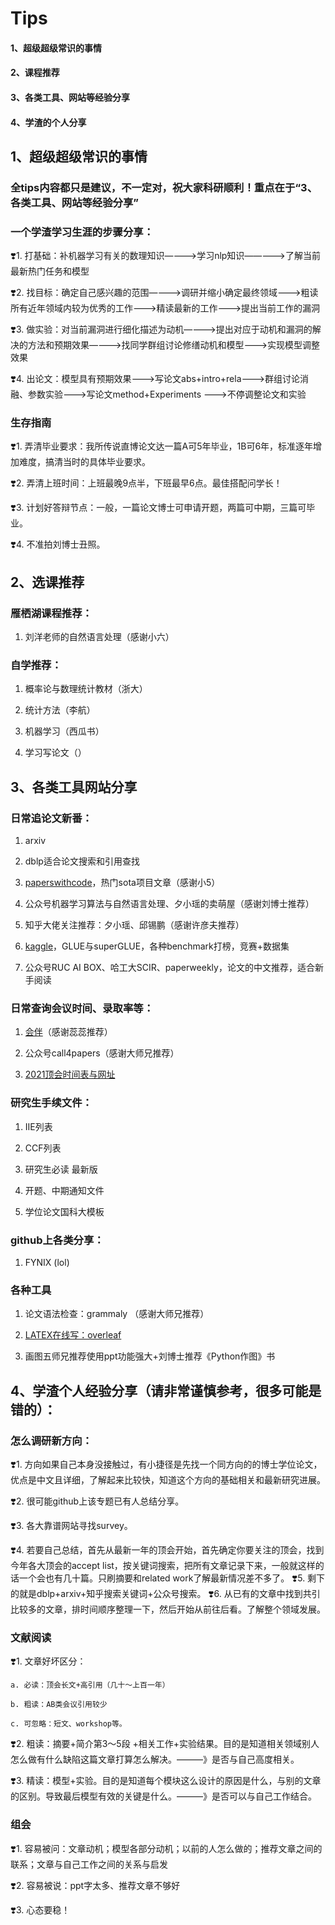 # Tips 
#### 1、超级超级常识的事情
#### 2、课程推荐
#### 3、各类工具、网站等经验分享
#### 4、学渣的个人分享



## 1、超级超级常识的事情
### 全tips内容都只是建议，不一定对，祝大家科研顺利！重点在于“3、各类工具、网站等经验分享”

### 一个学渣学习生涯的步骤分享：
❣️1. 打基础：补机器学习有关的数理知识————>学习nlp知识—————>了解当前最新热门任务和模型

❣️2. 找目标：确定自己感兴趣的范围————>调研并缩小确定最终领域———>粗读所有近年领域内较为优秀的工作———>精读最新的工作———>提出当前工作的漏洞

❣️3. 做实验：对当前漏洞进行细化描述为动机————>提出对应于动机和漏洞的解决的方法和预期效果————>找同学群组讨论修缮动机和模型———>实现模型调整效果

❣️4. 出论文：模型具有预期效果———>写论文abs+intro+rela———>群组讨论消融、参数实验———>写论文method+Experiments ———>不停调整论文和实验


### 生存指南
❣️1. 弄清毕业要求：我所传说直博论文达一篇A可5年毕业，1B可6年，标准逐年增加难度，搞清当时的具体毕业要求。
 
❣️2. 弄清上班时间：上班最晚9点半，下班最早6点。最佳搭配问学长！
  
❣️3. 计划好答辩节点：一般，一篇论文博士可申请开题，两篇可中期，三篇可毕业。
 
❣️4. 不准拍刘博士丑照。


## 2、选课推荐
### 雁栖湖课程推荐：
1. 刘洋老师的自然语言处理（感谢小六）

### 自学推荐：
1. 概率论与数理统计教材（浙大）

2. 统计方法（李航）

3. 机器学习（西瓜书）

4. 学习写论文（）

## 3、各类工具网站分享
### 日常追论文新番：
1. arxiv

2. dblp适合论文搜索和引用查找

3. [paperswithcode](https://www.paperswithcode.com)，热门sota项目文章（感谢小5）

4. 公众号机器学习算法与自然语言处理、夕小瑶的卖萌屋（感谢刘博士推荐）

5. 知乎大佬关注推荐：夕小瑶、邱锡鹏（感谢许彦夫推荐）

6. [kaggle](https://www.kaggle.com)，GLUE与superGLUE，各种benchmark打榜，竞赛+数据集

7. 公众号RUC AI BOX、哈工大SCIR、paperweekly，论文的中文推荐，适合新手阅读

### 日常查询会议时间、录取率等：
1. [会伴](https://www.myhuiban.com)（感谢蕊蕊推荐）

2. 公众号call4papers（感谢大师兄推荐）

3. [2021顶会时间表与网址](https://zhuanlan.zhihu.com/p/362484975)


### 研究生手续文件：
1. IIE列表

2. CCF列表

3. 研究生必读 最新版

4. 开题、中期通知文件

5. 学位论文国科大模板

### github上各类分享：
1. FYNIX (lol)

### 各种工具
1. 论文语法检查：grammaly （感谢大师兄推荐）

2. [LATEX在线写：overleaf](https://www.overleaf.com)

3. 画图五师兄推荐使用ppt功能强大+刘博士推荐《Python作图》书

## 4、学渣个人经验分享（请非常谨慎参考，很多可能是错的）：

### 怎么调研新方向：
❣️1. 方向如果自己本身没接触过，有小捷径是先找一个同方向的的博士学位论文，优点是中文且详细，了解起来比较快，知道这个方向的基础相关和最新研究进展。

❣️2. 很可能github上该专题已有人总结分享。

❣️3. 各大靠谱网站寻找survey。

❣️4. 若要自己总结，首先从最新一年的顶会开始，首先确定你要关注的顶会，找到今年各大顶会的accept list，按关键词搜索，把所有文章记录下来，一般就这样的话一个会也有几十篇。只刷摘要和related work了解最新情况差不多了。
❣️5. 剩下的就是dblp+arxiv+知乎搜索关键词+公众号搜索。
❣️6. 从已有的文章中找到共引比较多的文章，排时间顺序整理一下，然后开始从前往后看。了解整个领域发展。

### 文献阅读
❣️1. 文章好坏区分：

    a. 必读：顶会长文+高引用（几十～上百一年）

    b. 粗读：AB类会议引用较少

    c. 可忽略：短文、workshop等。

❣️2. 粗读：摘要+简介第3～5段 +相关工作+实验结果。目的是知道相关领域别人怎么做有什么缺陷这篇文章打算怎么解决。———》是否与自己高度相关。

❣️3. 精读：模型+实验。目的是知道每个模块这么设计的原因是什么，与别的文章的区别。导致最后模型有效的关键是什么。———》是否可以与自己工作结合。

### 组会
❣️1. 容易被问：文章动机；模型各部分动机；以前的人怎么做的；推荐文章之间的联系；文章与自己工作之间的关系与启发

❣️2. 容易被说：ppt字太多、推荐文章不够好

❣️3. 心态要稳！
